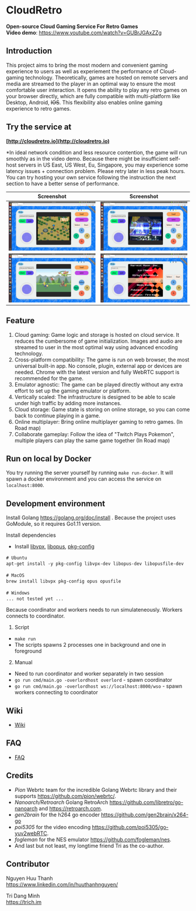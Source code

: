 # CloudRetro
**Open-source Cloud Gaming Service For Retro Games**  
**Video demo**: https://www.youtube.com/watch?v=GUBrJGAxZZg

## Introduction
This project aims to bring the most modern and convenient gaming experience to users as well as experiement the performance of Cloud-gaming technology. Theoretically, games are hosted on remote servers and media are streamed to the player in an optimal way to ensure the most comfortable user interaction. It opens the ability to play any retro games on your browser directly, which are fully compatible with multi-platform like Desktop, Android, ~~IOS~~. This flexibility also enables online gaming experience to retro games.  

## Try the service at
**[http://cloudretro.io](http://cloudretro.io)**

\*In ideal network condition and less resource contention, the game will run smoothly as in the video demo. Because there might be insufficient self-host servers in US East, US West, Eu, Singapore, you may experience some latency issues + connection problem. Please retry later in less peak hours. You can try hosting your own service following the instruction the next section to have a better sense of performance.  

Screenshot | Screenshot
:-------------------------:|:-------------------------:
![screenshot](document/img/landing-page-ps-hm.png)|![screenshot](document/img/landing-page-ps-x4.png)
![screenshot](document/img/landing-page-gb.png)|![screenshot](document/img/landing-page-front.png)

## Feature
1. Cloud gaming: Game logic and storage is hosted on cloud service. It reduces the cumbersome of game initialization. Images and audio are streamed to user in the most optimal way using advanced encoding technology.
2. Cross-platform compatibility: The game is run on web browser, the most universal built-in app. No console, plugin, external app or devices are needed. Chrome with the latest version and fully WebRTC support is recommended for the game. 
3. Emulator agnostic: The game can be played directly without any extra effort to set up the gaming emulator or platform.
4. Vertically scaled: The infrastructure is designed to be able to scale under high traffic by adding more instances.
5. Cloud storage: Game state is storing on online storage, so you can come back to continue playing in a game.
6. Online multiplayer: Bring online multiplayer gaming to retro games. (In Road map)
7. Collaborate gameplay: Follow the idea of "Twitch Plays Pokemon", multiple players can play the same game together (In Road map)

## Run on local by Docker

You try running the server yourself by running `make run-docker`. It will spawn a docker environment and you can access the service on `localhost:8000`.  

## Development environment

Install Golang https://golang.org/doc/install . Because the project uses GoModule, so it requires Go1.11 version.

Install dependencies  

  * Install [libvpx](https://www.webmproject.org/code/), [libopus](http://opus-codec.org/), [pkg-config](https://www.freedesktop.org/wiki/Software/pkg-config/)
```
# Ubuntu
apt-get install -y pkg-config libvpx-dev libopus-dev libopusfile-dev

# MacOS
brew install libvpx pkg-config opus opusfile

# Windows
... not tested yet ...
```

Because coordinator and workers needs to run simulateneously. Workers connects to coordinator.
1. Script
  * `make run`
  * The scripts spawns 2 processes one in background and one in foreground
2. Manual
  * Need to run coordinator and worker separately in two session
  * `go run cmd/main.go -overlordhost overlord` - spawn coordinator
  * `go run cmd/main.go -overlordhost ws://localhost:8000/wso` - spawn workers connecting to coordinator

## Wiki
- [Wiki](https://github.com/giongto35/cloud-game/wiki)

## FAQ
- [FAQ](https://github.com/giongto35/cloud-game/wiki/3.-FAQ)  

## Credits

* *Pion* Webrtc team for the incredible Golang Webrtc library and their supports https://github.com/pion/webrtc/.  
* *Nanoarch/Retroarch* Golang RetroArch https://github.com/libretro/go-nanoarch and https://retroarch.com.  
* *gen2brain* for the h264 go encoder https://github.com/gen2brain/x264-go
* *poi5305* for the video encoding https://github.com/poi5305/go-yuv2webRTC.  
* *fogleman* for the NES emulator https://github.com/fogleman/nes.  
* And last but not least, my longtime friend Tri as the co-author. 

## Contributor

Nguyen Huu Thanh  
https://www.linkedin.com/in/huuthanhnguyen/  

Tri Dang Minh  
https://trich.im  


